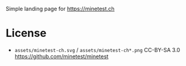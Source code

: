 Simple landing page for https://minetest.ch

# License

* `assets/minetest-ch.svg` / `assets/minetest-ch*.png` CC-BY-SA 3.0 https://github.com/minetest/minetest